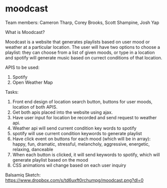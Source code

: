 # moodcast

Team members: Cameron Tharp, Corey Brooks, Scott Shampine, Josh Yap

What is Moodcast?

Moodcast is a website that generates playlists based on user mood or weather at a particular location. The user will have two options to choose a playlist: they can choose from a list of given moods, or type in a location and spotify will generate music based on currect conditions of that location.

APIS to be used: 
1) Spotify 
2) Open Weather Map

Tasks: 
1) Front end design of location search button, buttons for user moods, location of both APIS.  
2) Get both apis placed into the website using ajax. 
3) Have user input for location be recorded and send request to weather api. 
4) Weather api will send current condition key words to spotify 
5) spotify will use current condition keywords to generate playlist 
6) Have click event on buttons for each mood (which will be in array): happy, fun, dramatic, stressful, melancholy, aggressive, energetic, relaxing, danceable 
7) When each button is clicked, it will send keywords to spotify, which will generate playlist based on the mood 
8) CSS animations wil change based on each user inquiry

Balsamiq Sketch: https://www.dropbox.com/s/td6uxft0rchumpg/moodcast.png?dl=0

